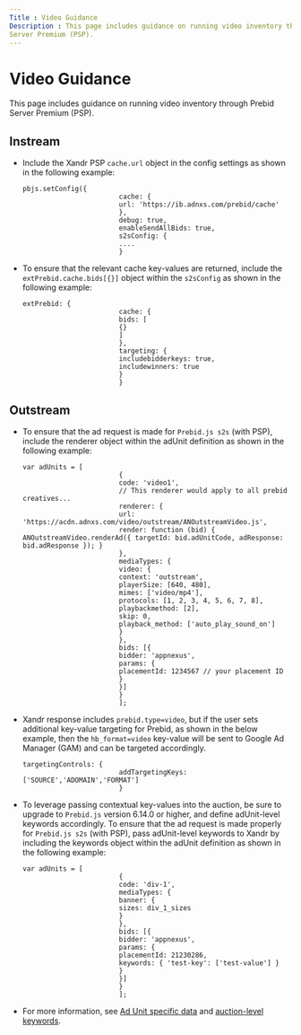 ```yaml
---
Title : Video Guidance
Description : This page includes guidance on running video inventory through Prebid
Server Premium (PSP).
---
```



# Video Guidance



This page includes guidance on running video inventory through Prebid
Server Premium (PSP).



## Instream



- Include the Xandr PSP `cache.url` object in
  the config settings as shown in the following example:

  ``` pre
  pbjs.setConfig({
                          cache: {
                          url: 'https://ib.adnxs.com/prebid/cache'
                          },
                          debug: true,
                          enableSendAllBids: true,
                          s2sConfig: {
                          ....
                          }
  ```

- To ensure that the relevant cache key-values are returned, include the
  `extPrebid.cache.bids[{}]` object within the `s2sConfig` as shown in
  the following example:

  ``` pre
  extPrebid: {
                          cache: {
                          bids: [
                          {}
                          ]
                          },
                          targeting: {
                          includebidderkeys: true,
                          includewinners: true
                          }
                          }
  ```







## Outstream



- To ensure that the ad request is made for `Prebid.js s2s` (with PSP),
  include the renderer object within the adUnit definition as shown in
  the following example:

  ``` pre
  var adUnits = [
                          {
                          code: 'video1',
                          // This renderer would apply to all prebid creatives...
                          renderer: {
                          url: 'https://acdn.adnxs.com/video/outstream/ANOutstreamVideo.js',
                          render: function (bid) { ANOutstreamVideo.renderAd({ targetId: bid.adUnitCode, adResponse: bid.adResponse }); }
                          },
                          mediaTypes: {
                          video: {
                          context: 'outstream',
                          playerSize: [640, 480],
                          mimes: ['video/mp4'],
                          protocols: [1, 2, 3, 4, 5, 6, 7, 8],
                          playbackmethod: [2],
                          skip: 0,
                          playback_method: ['auto_play_sound_on']
                          }
                          },
                          bids: [{
                          bidder: 'appnexus',
                          params: {
                          placementId: 1234567 // your placement ID
                          }
                          }]
                          }
                          ];
  ```

- Xandr response includes `prebid.type=video`,
  but if the user sets additional key-value targeting for Prebid, as
  shown in the below example, then the `hb_format=video` key-value will
  be sent to Google Ad Manager (GAM) and can be targeted accordingly.

  ``` pre
  targetingControls: {
                          addTargetingKeys: ['SOURCE','ADOMAIN','FORMAT']
                          }
  ```

- To leverage passing contextual key-values into the auction, be sure to
  upgrade to `Prebid.js` version 6.14.0 or higher, and define
  adUnit-level keywords accordingly. To ensure that the ad request is
  made properly for `Prebid.js s2s` (with PSP), pass adUnit-level
  keywords to Xandr by including the keywords
  object within the adUnit definition as shown in the following example:

  ``` pre
  var adUnits = [
                          {
                          code: 'div-1',
                          mediaTypes: {
                          banner: {
                          sizes: div_1_sizes
                          }
                          },
                          bids: [{
                          bidder: 'appnexus',
                          params: {
                          placementId: 21230286,
                          keywords: { 'test-key': ['test-value'] }
                          }
                          }]
                          }
                          ];
  ```

- For more information, see <a
  href="https://docs.prebid.org/features/firstPartyData.html#supplying-adunit-specific-data"
  class="xref" target="_blank">Ad Unit specific data</a> and <a
  href="https://docs.prebid.org/dev-docs/bidders/appnexus.html#appnexus-auction-keywords"
  class="xref" target="_blank">auction-level keywords</a>.








